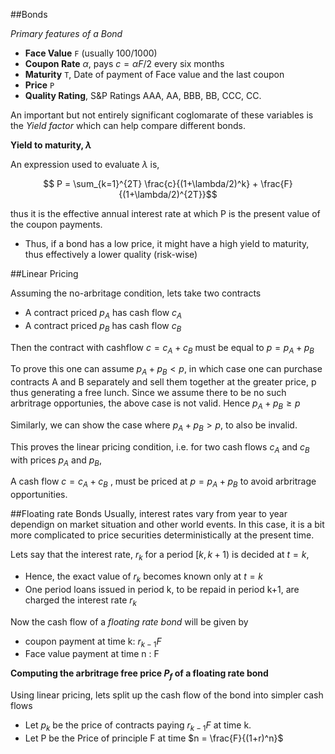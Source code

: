 ##Bonds

*Primary features of a Bond*

- **Face Value** `F` (usually 100/1000)
- **Coupon Rate** $\alpha$, pays $c = \alpha F/2$ every six months 
- **Maturity** `T`, Date of payment of Face value and the last coupon
- **Price** `P`
- **Quality Rating**, S&P Ratings AAA, AA, BBB, BB, CCC, CC.

An important but not entirely significant coglomarate of these variables is the *Yield factor* which can help compare different bonds.

**Yield to maturity, $\lambda$**

An expression used to evaluate $\lambda$ is, 

$$ P = \sum_{k=1}^{2T} \frac{c}{(1+\lambda/2)^k} + \frac{F}{(1+\lambda/2)^{2T}}$$ 

thus it is the effective annual interest rate at which P is the present value of the coupon payments.

- Thus, if a bond has a low price, it might have a high yield to maturity, thus effectively a lower quality (risk-wise)

##Linear Pricing

Assuming the no-arbritage condition, lets take two contracts

- A contract priced $p_A$ has cash flow $c_A$
- A contract priced $p_B$ has cash flow $c_B$

Then the contract with cashflow $c = c_A + c_B$ must be equal to $p = p_A + p_B$

To prove this one can assume $p_A+p_B < p$, in which case one can purchase contracts A and B separately and sell them together at the greater price, p thus generating a free lunch. Since we assume there to be no such arbritrage opportunies, the above case is not valid. Hence $p_A + p_B \geq p$

Similarly, we can show the case where $p_A + p_B > p$, to also be invalid.

This proves the linear pricing condition, i.e. for two cash flows $c_A$ and $c_B$ with prices $p_A$ and $p_B$, 

A cash flow $c = c_A + c_B$ , must be priced at $p = p_A + p_B$ to avoid arbritrage opportunities.

##Floating rate Bonds
Usually, interest rates vary from year to year dependign on market situation and other world events. In this case, it is a bit more complicated to price securities deterministically at the present time.

Lets say that the interest rate, $r_k$ for a period $[k, k+1)$ is decided at $t = k$, 

- Hence, the exact value of $r_k$ becomes known only at $t = k$ 
- One period loans issued in period k, to be repaid in period k+1, are charged the interest rate $r_k$ 


Now the cash flow of a *floating rate bond* will be given by

- coupon payment at time k: $r_{k-1} F$
- Face value payment at time n : F

**Computing the arbritrage free price $P_f$ of a floating rate bond**

Using linear pricing, lets split up the cash flow of the bond into simpler cash flows

- Let $p_k$ be the price of contracts paying $r_{k-1} F$ at time k.
- Let P be the Price of principle F at time $n = \frac{F}{(1+r)^n}$


